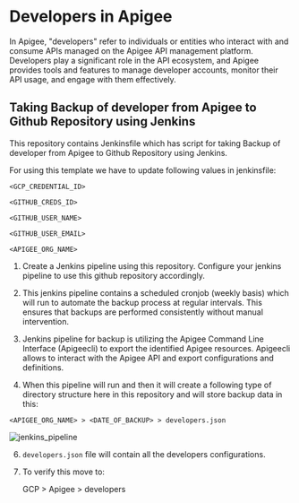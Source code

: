 # Developers in Apigee

In Apigee, "developers" refer to individuals or entities who interact with and consume APIs managed on the Apigee API management platform. Developers play a significant role in the API ecosystem, and Apigee provides tools and features to manage developer accounts, monitor their API usage, and engage with them effectively.

## Taking Backup of developer from Apigee to Github Repository using Jenkins

This repository contains Jenkinsfile which has script for taking Backup of developer from Apigee to Github Repository using Jenkins.

For using this template we have to update following values in  jenkinsfile:

`<GCP_CREDENTIAL_ID>`

`<GITHUB_CREDS_ID>`

`<GITHUB_USER_NAME>`

`<GITHUB_USER_EMAIL>`

`<APIGEE_ORG_NAME>`
            
1. Create a Jenkins pipeline using this repository. Configure your jenkins pipeline to use this github repository accordingly.

2. This jenkins pipeline contains a scheduled cronjob (weekly basis) which will run to automate the backup process at regular intervals. This ensures that backups are performed consistently without manual intervention.

3. Jenkins pipeline for backup is utilizing the Apigee Command Line Interface (Apigeecli) to export the identified Apigee resources. Apigeecli allows to interact with the Apigee API and export configurations and definitions.

4. When this pipeline will run and then it will create a following type of directory structure here in this repository and will store backup data in this:

`<APIGEE_ORG_NAME> > <DATE_OF_BACKUP> > developers.json`

![jenkins_pipeline](https://i.postimg.cc/xCMqCc2H/download-3.png)


6. `developers.json` file will contain all the developers configurations.

7. To verify this move to:

   GCP > Apigee > developers

